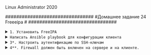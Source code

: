 Linux Administrator 2020

################################
#Домашнее задание 24 Freeeipa  #
################################
         
         

<details>
<summary><code>1. Установить FreeIPA </code></summary>

Примчение:

Предварительно поправил "hostname" машины на 

```
freeipa.otus.lan

```
А так же занес соответсвующие записи в /etc/hosts

```
192.168.100.160 freeipa.otus.lan freeipa

```

Тут за нас все сделает ansible, собстно отрывок таска, а так достаточно установить два пакета
<code>ipa-server и ipa-server-dns</code>

```
 - name: install freeipa
    yum:
     name:
      - net-tools
      - vim
      - wget
      - mc
      - ipa-server
      - bind
      - bind-dyndb-ldap
      - ipa-server-dns

```
Настройку тоже за нас делает Ansible, но можно и в ручную в интеративном режиме <code>ipa-server-install</code>



После установки проверяем статус фриипы


```
[vagrant@freeipa ~]$ sudo -i
[root@freeipa ~]# ipactl status
Directory Service: RUNNING
krb5kdc Service: RUNNING
kadmin Service: RUNNING
httpd Service: RUNNING
ipa-custodia Service: RUNNING
ntpd Service: RUNNING
pki-tomcatd Service: RUNNING
ipa-otpd Service: RUNNING
ipa: INFO: The ipactl command was successful
[root@freeipa ~]# 


```


```

[root@freeipa ~]# netstat -ntlpa
Active Internet connections (servers and established)
Proto Recv-Q Send-Q Local Address           Foreign Address         State       PID/Program name    
tcp        0      0 0.0.0.0:749             0.0.0.0:*               LISTEN      8707/kadmind        
tcp        0      0 0.0.0.0:111             0.0.0.0:*               LISTEN      341/rpcbind         
tcp        0      0 0.0.0.0:464             0.0.0.0:*               LISTEN      8707/kadmind        
tcp        0      0 0.0.0.0:22              0.0.0.0:*               LISTEN      12108/sshd          
tcp        0      0 0.0.0.0:88              0.0.0.0:*               LISTEN      12001/krb5kdc       
tcp        0      0 127.0.0.1:25            0.0.0.0:*               LISTEN      967/master          
tcp        0      0 192.168.100.160:58028   192.168.100.160:389     ESTABLISHED 12074/sssd_be       
tcp        0      0 10.0.2.15:22            10.0.2.2:41658          ESTABLISHED 6207/sshd: vagrant  
tcp        0      0 10.0.2.15:22            10.0.2.2:42678          ESTABLISHED 13458/sshd: vagrant 
tcp6       0      0 :::389                  :::*                    LISTEN      11960/ns-slapd      
tcp6       0      0 ::1:8005                :::*                    LISTEN      11295/java          
tcp6       0      0 ::1:8009                :::*                    LISTEN      11295/java          
tcp6       0      0 :::749                  :::*                    LISTEN      8707/kadmind        
tcp6       0      0 :::111                  :::*                    LISTEN      341/rpcbind         
tcp6       0      0 :::80                   :::*                    LISTEN      11615/httpd         
tcp6       0      0 :::8080                 :::*                    LISTEN      11295/java          
tcp6       0      0 :::464                  :::*                    LISTEN      8707/kadmind        
tcp6       0      0 :::22                   :::*                    LISTEN      12108/sshd          
tcp6       0      0 :::88                   :::*                    LISTEN      12001/krb5kdc       
tcp6       0      0 ::1:25                  :::*                    LISTEN      967/master          
tcp6       0      0 :::443                  :::*                    LISTEN      11615/httpd         
tcp6       0      0 :::8443                 :::*                    LISTEN      11295/java          
tcp6       0      0 :::636                  :::*                    LISTEN      11960/ns-slapd      
tcp6       0      0 192.168.100.160:636     192.168.100.160:59108   ESTABLISHED 11960/ns-slapd      
tcp6       0      0 192.168.100.160:59106   192.168.100.160:636     ESTABLISHED 11295/java          
tcp6       0      0 192.168.100.160:389     192.168.100.160:58028   ESTABLISHED 11960/ns-slapd      
tcp6       0      0 192.168.100.160:636     192.168.100.160:59106   ESTABLISHED 11960/ns-slapd      
tcp6       0      0 192.168.100.160:59160   192.168.100.160:636     ESTABLISHED 11295/java          
tcp6       0      0 192.168.100.160:59108   192.168.100.160:636     ESTABLISHED 11295/java          
tcp6       0      0 192.168.100.160:59114   192.168.100.160:636     ESTABLISHED 11295/java          
tcp6       0      0 192.168.100.160:636     192.168.100.160:59160   ESTABLISHED 11960/ns-slapd      
tcp6       0      0 192.168.100.160:636     192.168.100.160:59114   ESTABLISHED 11960/ns-slapd      
[root@freeipa ~]# exit

```

</details>



<details>

<summary><code>Написать Ansible playbook для конфигурации клиента</code></summary>

Здесь так же основную конфигурацию выполняет Ansible

```
- name: set hostname
    hostname:
      name: client.otus.lan  // тут меняем наше имя с client на client.otus.lan



  - name: Add multiple repositories
    yum_repository:
      name: epel
      description: EPEL YUM repo
      file: external_repos
      baseurl: https://download.fedoraproject.org/pub/epel/$releasever/$basearch/
      gpgcheck: no                                                                  // тут добавляем репу epel


  - name: install epel-release
    yum:
     name:
      - epel-release                         // устанавливаем репу
     state: latest
    tags: install-packages




  - name: Disable SELinux        // отключаем selinux ( в задании не сказано, что бы он был обязательно включен )))
    selinux:
      state: disabled


  - name: start firewalld       // стартуем firewalld и доб. в автозагрузку
    systemd:
      name: firewalld
      state: started
      enabled: yes



  - name: open freeipa-ldap  // прописываем правла для фриипы
    firewalld:
      service: freeipa-ldap
      permanent: yes
      state: enabled


  - name: open freeipa-ldaps
    firewalld:
      service: freeipa-ldaps
      permanent: yes
      state: enabled


  - name: firewalld reload    // reload
    raw: firewall-cmd --reload
    ignore_errors: yes




  - name: install freeipa-client   //установка необходимых пакетов
    yum:
     name:
      - net-tools
      - zip
      - unzip
      - wget
      - mc
      - vim
      - realmd
      - iperf3
      - ipa-client


  - name: join domain otus.lan     // добавляем клиента во фриипу ( можно было просто ipa-client-install) но я попробовал автоматизировать.
    raw: ipa-client-install -d \
        --domain=otus.lan \
        --server=freeipa.otus.lan \
        --realm=OTUS.LAN \
        --principal=admin \
        --password=qwepoi123 \
        --enable-dns-updates -U




  - name: Copy ssh key   // Копируем заготовленные ssh ключи с /files на систему для авторизации по кдючу
    copy:
      src: files/{{ item }}
      dest: /root/.ssh/{{ item }}
      owner: root
      group: root
      mode: '0755'
    loop:
      - id_rsa
      - id_rsa.pub


```

Проверяем нашего клиента

```
[root@client ~]# realm list
otus.lan
  type: kerberos
  realm-name: OTUS.LAN
  domain-name: example.lan
  configured: kerberos-member
  server-software: ipa
  client-software: sssd
  required-package: ipa-client
  required-package: oddjob
  required-package: oddjob-mkhomedir
  required-package: sssd
  login-formats: %U
  login-policy: allow-realm-logins
[root@client ~]# 

```

Проверяем "ESTABLISHED" между клиентом (192.168.100.160) и сервером (192.168.100.161)

```


[root@client ~]# netstat -ntlpa
Active Internet connections (servers and established)
Proto Recv-Q Send-Q Local Address           Foreign Address         State       PID/Program name    
tcp        0      0 0.0.0.0:111             0.0.0.0:*               LISTEN      376/rpcbind         
tcp        0      0 0.0.0.0:22              0.0.0.0:*               LISTEN      819/sshd            
tcp        0      0 10.0.2.15:22            10.0.2.2:35168          ESTABLISHED 3400/sshd: vagrant  
tcp        0      0 192.168.100.161:39980   192.168.100.160:389     ESTABLISHED 402/sssd_be         
tcp6       0      0 ::1:25                  :::*                    LISTEN      1171/master         
tcp6       0      0 :::111                  :::*                    LISTEN      376/rpcbind         
tcp6       0      0 :::22                   :::*                    LISTEN      819/sshd            
[root@client ~]# 

```






</details>



<details>
<summary><code>3*. Настроить аутентификацию по SSH-ключам</code></summary>

Для начала создадим пользователя "adm", сделаем с помощью ансибла

```

  - name: Create ipa user
    ipa_user:
      name: "{{ user_login_name }}"
      givenname: "{{ user_first_name }}"
      sn: "{{ user_surname }}"
      displayname: "{{ user_displayname }}"
      password: "{{ user_password }}"
      krbpasswordexpiration: '20201231235959'
      sshpubkey: "{{ user_sshpubkey }}"
      loginshell: "{{ user_shell }}"
      ipa_user: admin
      ipa_pass: qwepoi123
      ipa_host: freeipa.otus.lan
      state: present
    tags: test

```
там где sshpubkey  я указал содержимое ключ "id_rsa.pub" 


```
[root@freeipa ~]# ipa user-find adm
---------------
2 users matched
---------------
  User login: adm
  First name: Ruslan
  Last name: Kostyuk
  Home directory: /home/adm
  Login shell: /bin/bash
  Principal name: adm@OTUS.LAN
  Principal alias: adm@OTUS.LAN
  Email address: adm@otus.lan
  UID: 389800001
  GID: 389800001
  SSH public key fingerprint: SHA256:nQcOhgWjke2RsN/hByut8zJe6AyU7JMTM91S9HFNRRI root@client (ssh-rsa)
  Account disabled: False

  User login: admin
  Last name: Administrator
  Home directory: /home/admin
  Login shell: /bin/bash
  Principal alias: admin@OTUS.LAN
  UID: 389800000
  GID: 389800000
  Account disabled: False
----------------------------
Number of entries returned 2
----------------------------

```



Проверяем роботоспособность ssh keys

```
[root@client ~]# ssh rkostyuk@192.168.100.160
Could not chdir to home directory /home/rkostyuk: No such file or directory
-sh-4.2$ 

```
</details>




<details>
<summary><code>4**. Firewall должен быть включен на сервере и на клиенте.</code></summary>

Исходя из документации <code>https://www.freeipa.org/page/Quick_Start_Guide</code> Цитата:  должны быть открыты следющие порты
Первое правило открывает Kerberos, HTTP, HTTPS, DNS, NTP и LDAP, а второе правило - то же самое, что и LDAPS вместо LDAP (вам из коробки нужен LDAP).

Во всяком случае, с этими параметрами я смог подцепить клиента к серверу

```
# firewall-cmd --add-service=freeipa-ldap --add-service=freeipa-ldaps
# firewall-cmd --add-service=freeipa-ldap --add-service=freeipa-ldaps --permanent

```

firewall включен как на сервере, так и на клиенте, адаптирован под "ansible: task сервера:


```

- name: open freeipa-ldap
    firewalld:
      service: freeipa-ldap
      permanent: yes
      state: enabled


  - name: open freeipa-ldaps
    firewalld:
      service: freeipa-ldaps
      permanent: yes
      state: enabled



  - name: "firewalld reload"
    shell: "firewall-cmd --reload"
    ignore_errors: yes



```

```
[vagrant@freeipa ~]$ sudo -i
[root@freeipa ~]# firewall-cmd --list-all
public (active)
  target: default
  icmp-block-inversion: no
  interfaces: eth0 eth1
  sources: 
  services: dhcpv6-client freeipa-ldap freeipa-ldaps ssh
  ports: 
  protocols: 
  masquerade: no
  forward-ports: 
  source-ports: 
  icmp-blocks: 
  rich rules: 
	
[root@freeipa ~]# 

```

</details>




